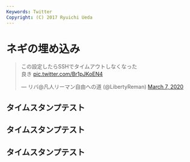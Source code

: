 ```yaml
---
Keywords: Twitter
Copyright: (C) 2017 Ryuichi Ueda
---
```


# ネギの埋め込み

<blockquote class="twitter-tweet"><p lang="ja" dir="ltr">この設定したらSSHでタイムアウトしなくなった<br>良き <a href="https://t.co/Br1pJKoEN4">pic.twitter.com/Br1pJKoEN4</a></p>&mdash; リバ@凡人リーマン自由への道 (@LibertyReman) <a href="https://twitter.com/LibertyReman/status/1236246545906814976?ref_src=twsrc%5Etfw">March 7, 2020</a></blockquote> <script async src="https://platform.twitter.com/widgets.js" charset="utf-8"></script>

## タイムスタンプテスト
## タイムスタンプテスト
## タイムスタンプテスト
